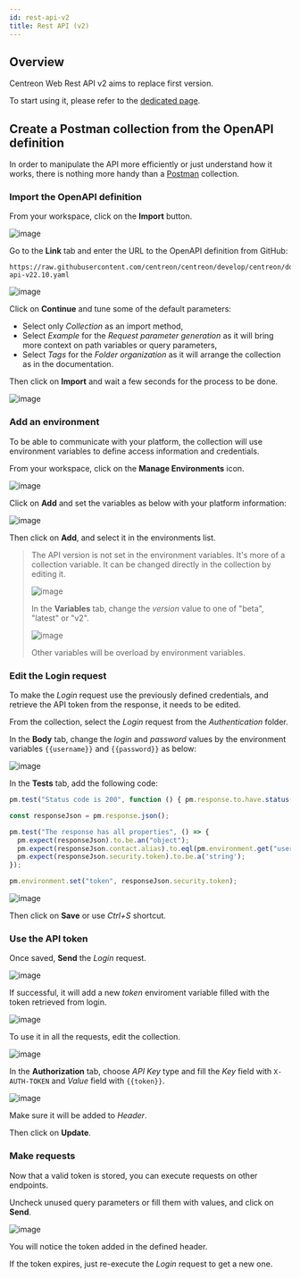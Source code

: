 ```yaml
---
id: rest-api-v2
title: Rest API (v2)
---
```


## Overview

Centreon Web Rest API v2 aims to replace first version.

To start using it, please refer to the [dedicated
page](https://docs.centreon.com/api/centreon-web/22.10/).

## Create a Postman collection from the OpenAPI definition

In order to manipulate the API more efficiently or just understand how it works,
there is nothing more handy than a [Postman](https://learning.postman.com/docs/getting-started/introduction/)
collection.

### Import the OpenAPI definition

From your workspace, click on the **Import** button.

![image](../assets/api/postman-import.png)

Go to the **Link** tab and enter the URL to the OpenAPI definition from GitHub:

```text
https://raw.githubusercontent.com/centreon/centreon/develop/centreon/doc/API/centreon-api-v22.10.yaml
```

![image](../assets/api/postman-import-link.png)

Click on **Continue** and tune some of the default parameters:

- Select only *Collection* as an import method,
- Select *Example* for the *Request parameter generation* as it will bring more
  context on path variables or query parameters,
- Select *Tags* for the *Folder organization* as it will arrange the collection
  as in the documentation.

Then click on **Import** and wait a few seconds for the process to be done.

![image](../assets/api/postman-import-feedback.png)

### Add an environment

To be able to communicate with your platform, the collection will use
environment variables to define access information and credentials.

From your workspace, click on the **Manage Environments** icon.

![image](../assets/api/postman-environment.png)

Click on **Add** and set the variables as below with your platform information:

![image](../assets/api/postman-environment-add.png)

Then click on **Add**, and select it in the environments list.

> The API version is not set in the environment variables. It's more of a
> collection variable. It can be changed directly in the collection by editing
> it.
>
> ![image](../assets/api/postman-collection-edit.png)
>
> In the **Variables** tab, change the *version* value to one of "beta",
> "latest" or "v2".
>
> ![image](../assets/api/postman-collection-variables.png)
>
> Other variables will be overload by environment variables.

### Edit the Login request

To make the *Login* request use the previously defined credentials, and retrieve
the API token from the response, it needs to be edited.

From the collection, select the *Login* request from the *Authentication*
folder.

In the **Body** tab, change the *login* and *password* values by the environment
variables `{{username}}` and `{{password}}` as below:

![image](../assets/api/postman-login-body.png)

In the **Tests** tab, add the following code:

```javascript
pm.test("Status code is 200", function () { pm.response.to.have.status(200); });

const responseJson = pm.response.json();

pm.test("The response has all properties", () => {
  pm.expect(responseJson).to.be.an("object");
  pm.expect(responseJson.contact.alias).to.eql(pm.environment.get("username"));
  pm.expect(responseJson.security.token).to.be.a('string');
});

pm.environment.set("token", responseJson.security.token);
```

![image](../assets/api/postman-login-test.png)

Then click on **Save** or use *Ctrl+S* shortcut.

### Use the API token

Once saved, **Send** the *Login* request.

![image](../assets/api/postman-login-response.png)

If successful, it will add a new *token* enviroment variable filled with the
token retrieved from login.

![image](../assets/api/postman-environment-view.png)

To use it in all the requests, edit the collection.

![image](../assets/api/postman-collection-edit.png)

In the **Authorization** tab, choose *API Key* type and fill the *Key* field
with `X-AUTH-TOKEN` and *Value* field with `{{token}}`.

![image](../assets/api/postman-collection-edit-authorization.png)

Make sure it will be added to *Header*.

Then click on **Update**.

### Make requests

Now that a valid token is stored, you can execute requests on other endpoints.

Uncheck unused query parameters or fill them with values, and click on **Send**.

![image](../assets/api/postman-hosts-list-console.png)

You will notice the token added in the defined header.

If the token expires, just re-execute the *Login* request to get a new one.
